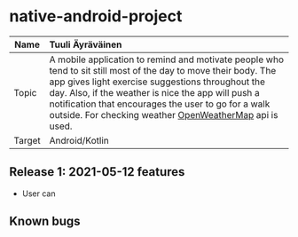 # native-android-project

| Name   | Tuuli Äyräväinen                                                                                                                                                                                                                                                                                                                                       |
| --- | :---|
| Topic  | A mobile application to remind and motivate people who tend to sit still most of the day to move their body. The app gives light exercise suggestions throughout the day. Also, if the weather is nice the app will push a notification that encourages the user to go for a walk outside. For checking weather [OpenWeatherMap](*https://openweathermap.org/api*) api is used.|
| Target | Android/Kotlin                                                                                                                                                                                                                                                                                                                                         |

## Release 1: 2021-05-12 features

- User can

## Known bugs
